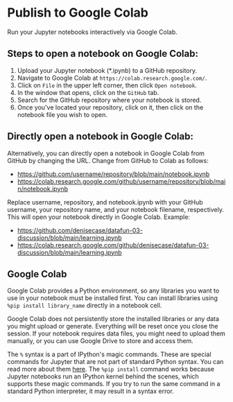 # Publish to Google Colab

Run your Jupyter notebooks interactively via Google Colab.

## Steps to open a notebook on Google Colab:

1. Upload your Jupyter notebook (*.ipynb) to a GitHub repository.
2. Navigate to Google Colab at `https://colab.research.google.com/`.
3. Click on `File` in the upper left corner, then click `Open notebook`.
4. In the window that opens, click on the `GitHub` tab. 
5. Search for the GitHub repository where your notebook is stored.
6. Once you've located your repository, click on it, then click on the notebook file you wish to open.

## Directly open a notebook in Google Colab:

Alternatively, you can directly open a notebook in Google Colab from GitHub by changing the URL.
Change from GitHub to Colab as follows:

- https://github.com/username/repository/blob/main/notebook.ipynb
- https://colab.research.google.com/github/username/repository/blob/main/notebook.ipynb

Replace username, repository, and notebook.ipynb with your GitHub username, your repository name, and your notebook filename, respectively.
This will open your notebook directly in Google Colab. Example: 

- https://github.com/denisecase/datafun-03-discussion/blob/main/learning.ipynb
- https://colab.research.google.com/github/denisecase/datafun-03-discussion/blob/main/learning.ipynb

## Google Colab

Google Colab provides a Python environment, so any libraries you want to use in your notebook must be installed first. You can install libraries using `%pip install library_name` directly in a notebook cell.

Google Colab does not persistently store the installed libraries 
or any data you might upload or generate. Everything will be reset once you close the session. 
If your notebook requires data files, you might need to upload them manually, 
or you can use Google Drive to store and access them.

The `%` syntax is a part of IPython's magic commands. 
These are special commands for Jupyter that are not part of standard Python syntax. 
You can read more about them [here](https://ipython.readthedocs.io/en/stable/interactive/magics.html).
The `%pip install` command works because Jupyter notebooks run an IPython kernel behind the scenes, 
which supports these magic commands. 
If you try to run the same command in a standard Python interpreter, it may result in a syntax error.